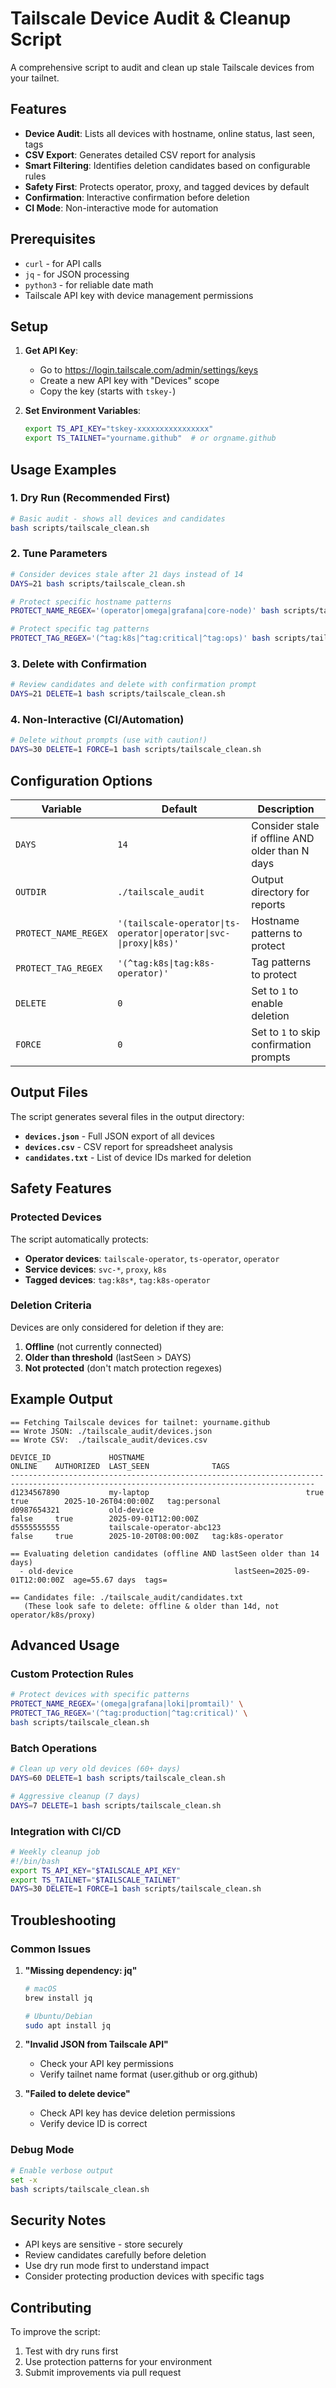 # Tailscale Device Audit & Cleanup Script

A comprehensive script to audit and clean up stale Tailscale devices from your tailnet.

## Features

- **Device Audit**: Lists all devices with hostname, online status, last seen, tags
- **CSV Export**: Generates detailed CSV report for analysis
- **Smart Filtering**: Identifies deletion candidates based on configurable rules
- **Safety First**: Protects operator, proxy, and tagged devices by default
- **Confirmation**: Interactive confirmation before deletion
- **CI Mode**: Non-interactive mode for automation

## Prerequisites

- `curl` - for API calls
- `jq` - for JSON processing  
- `python3` - for reliable date math
- Tailscale API key with device management permissions

## Setup

1. **Get API Key**:
   - Go to https://login.tailscale.com/admin/settings/keys
   - Create a new API key with "Devices" scope
   - Copy the key (starts with `tskey-`)

2. **Set Environment Variables**:
   ```bash
   export TS_API_KEY="tskey-xxxxxxxxxxxxxxxx"
   export TS_TAILNET="yourname.github"  # or orgname.github
   ```

## Usage Examples

### 1. Dry Run (Recommended First)
```bash
# Basic audit - shows all devices and candidates
bash scripts/tailscale_clean.sh
```

### 2. Tune Parameters
```bash
# Consider devices stale after 21 days instead of 14
DAYS=21 bash scripts/tailscale_clean.sh

# Protect specific hostname patterns
PROTECT_NAME_REGEX='(operator|omega|grafana|core-node)' bash scripts/tailscale_clean.sh

# Protect specific tag patterns  
PROTECT_TAG_REGEX='(^tag:k8s|^tag:critical|^tag:ops)' bash scripts/tailscale_clean.sh
```

### 3. Delete with Confirmation
```bash
# Review candidates and delete with confirmation prompt
DAYS=21 DELETE=1 bash scripts/tailscale_clean.sh
```

### 4. Non-Interactive (CI/Automation)
```bash
# Delete without prompts (use with caution!)
DAYS=30 DELETE=1 FORCE=1 bash scripts/tailscale_clean.sh
```

## Configuration Options

| Variable | Default | Description |
|----------|---------|-------------|
| `DAYS` | `14` | Consider stale if offline AND older than N days |
| `OUTDIR` | `./tailscale_audit` | Output directory for reports |
| `PROTECT_NAME_REGEX` | `'(tailscale-operator\|ts-operator\|operator\|svc-\|proxy\|k8s)'` | Hostname patterns to protect |
| `PROTECT_TAG_REGEX` | `'(^tag:k8s\|tag:k8s-operator)'` | Tag patterns to protect |
| `DELETE` | `0` | Set to `1` to enable deletion |
| `FORCE` | `0` | Set to `1` to skip confirmation prompts |

## Output Files

The script generates several files in the output directory:

- **`devices.json`** - Full JSON export of all devices
- **`devices.csv`** - CSV report for spreadsheet analysis
- **`candidates.txt`** - List of device IDs marked for deletion

## Safety Features

### Protected Devices
The script automatically protects:
- **Operator devices**: `tailscale-operator`, `ts-operator`, `operator`
- **Service devices**: `svc-*`, `proxy`, `k8s`
- **Tagged devices**: `tag:k8s*`, `tag:k8s-operator`

### Deletion Criteria
Devices are only considered for deletion if they are:
1. **Offline** (not currently connected)
2. **Older than threshold** (lastSeen > DAYS)
3. **Not protected** (don't match protection regexes)

## Example Output

```
== Fetching Tailscale devices for tailnet: yourname.github
== Wrote JSON: ./tailscale_audit/devices.json
== Wrote CSV:  ./tailscale_audit/devices.csv

DEVICE_ID             HOSTNAME                                    ONLINE    AUTHORIZED  LAST_SEEN              TAGS
------------------------------------------------------------------------------------------------------------------------------------------
d1234567890           my-laptop                                   true      true        2025-10-26T04:00:00Z   tag:personal
d0987654321           old-device                                  false     true        2025-09-01T12:00:00Z   
d5555555555           tailscale-operator-abc123                   false     true        2025-10-20T08:00:00Z   tag:k8s-operator

== Evaluating deletion candidates (offline AND lastSeen older than 14 days)
  - old-device                                    lastSeen=2025-09-01T12:00:00Z  age=55.67 days  tags=

== Candidates file: ./tailscale_audit/candidates.txt
   (These look safe to delete: offline & older than 14d, not operator/k8s/proxy)
```

## Advanced Usage

### Custom Protection Rules
```bash
# Protect devices with specific patterns
PROTECT_NAME_REGEX='(omega|grafana|loki|promtail)' \
PROTECT_TAG_REGEX='(^tag:production|^tag:critical)' \
bash scripts/tailscale_clean.sh
```

### Batch Operations
```bash
# Clean up very old devices (60+ days)
DAYS=60 DELETE=1 bash scripts/tailscale_clean.sh

# Aggressive cleanup (7 days)
DAYS=7 DELETE=1 bash scripts/tailscale_clean.sh
```

### Integration with CI/CD
```bash
# Weekly cleanup job
#!/bin/bash
export TS_API_KEY="$TAILSCALE_API_KEY"
export TS_TAILNET="$TAILSCALE_TAILNET"
DAYS=30 DELETE=1 FORCE=1 bash scripts/tailscale_clean.sh
```

## Troubleshooting

### Common Issues

1. **"Missing dependency: jq"**
   ```bash
   # macOS
   brew install jq
   
   # Ubuntu/Debian
   sudo apt install jq
   ```

2. **"Invalid JSON from Tailscale API"**
   - Check your API key permissions
   - Verify tailnet name format (user.github or org.github)

3. **"Failed to delete device"**
   - Check API key has device deletion permissions
   - Verify device ID is correct

### Debug Mode
```bash
# Enable verbose output
set -x
bash scripts/tailscale_clean.sh
```

## Security Notes

- API keys are sensitive - store securely
- Review candidates carefully before deletion
- Use dry run mode first to understand impact
- Consider protecting production devices with specific tags

## Contributing

To improve the script:
1. Test with dry runs first
2. Use protection patterns for your environment
3. Submit improvements via pull request
